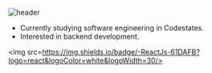 ![header](https://capsule-render.vercel.app/api?type=waving&color=auto&height=150&fontAlign=75&section=header&text=Kyuhyun%20Kim&fontSize=50)

+ Currently studying software engineering in Codestates.
+ Interested in backend development.

<img src=https://img.shields.io/badge/-ReactJs-61DAFB?logo=react&logoColor=white&logoWidth=30/>

